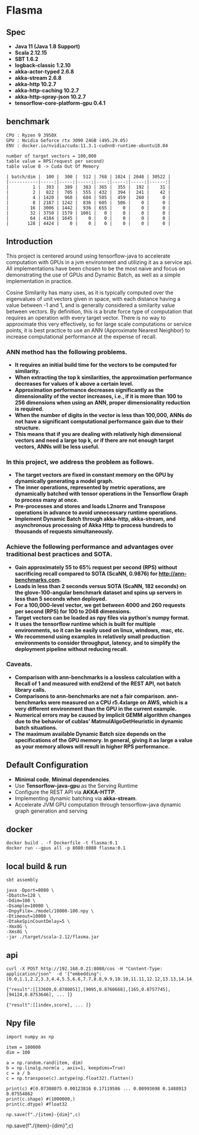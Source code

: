 # Flasma


## Spec
- **Java 11 (Java 1.8 Support)**
- **Scala 2.12.15**
- **SBT 1.6.2**
- **logback-classic 1.2.10**
- **akka-actor-typed 2.6.8**
- **akka-stream 2.6.8**
- **akka-http 10.2.7**
- **akka-http-caching 10.2.7**
- **akka-http-spray-json 10.2.7**
- **tensorflow-core-platform-gpu 0.4.1**

benchmark
----------------------------------------------------------------
```
CPU : Ryzen 9 3950X
GPU : Nvidia Geforce rtx 3090 24GB (495.29.05)
ENV : docker.io/nvidia/cuda:11.3.1-cudnn8-runtime-ubuntu18.04
```


```
number of target vectors = 100,000
table value = RPS(request per second)
table value 0 -> Cuda Out Of Memory

| batch/dim |  100 |  300 |  512 | 768 | 1024 | 2048 | 30522 |
|-----------|-----:|-----:|-----:|----:|-----:|-----:|------:|
|         1 |  393 |  389 |  383 | 365 |  355 |  192 |    31 |
|         2 |  822 |  705 |  555 | 432 |  394 |  241 |    42 |
|         4 | 1420 |  968 |  684 | 505 |  459 |  260 |     0 |
|         8 | 2187 | 1242 |  836 | 605 |  506 |    0 |     0 |
|        16 | 3006 | 1442 |  936 | 655 |    0 |    0 |     0 |
|        32 | 3750 | 1579 | 1001 |   0 |    0 |    0 |     0 |
|        64 | 4184 | 1645 |    0 |   0 |    0 |    0 |     0 |
|       128 | 4424 |    0 |    0 |   0 |    0 |    0 |     0 |

```


## Introduction

This project is centered around using tensorflow-java to accelerate computation with GPUs in a jvm environment and utilizing it as a service api.
All implementations have been chosen to be the most naive and focus on demonstrating the use of GPUs and Dynamic Batch, as well as a simple implementation in practice.

Cosine Similarity has many uses, as it is typically computed over the eigenvalues of unit vectors given in space, with each distance having a value between -1 and 1, and is generally considered a similarity value between vectors. By definition, this is a brute force type of computation that requires an operation with every target vector. There is no way to approximate this very effectively, so for large scale computations or service points, it is best practice to use an ANN (Approximate Nearest Neighbor) to increase computational performance at the expense of recall.

### ANN method has the following problems.

- **It requires an initial build time for the vectors to be computed for similarity.**
- **When extracting the top k similarities, the approximation performance decreases for values of k above a certain level.**
- **Approximation performance decreases significantly as the dimensionality of the vector increases, i.e., if it is more than 100 to 256 dimensions when using an ANN, proper dimensionality reduction is required.**
- **When the number of digits in the vector is less than 100,000, ANNs do not have a significant computational performance gain due to their structure.**
- **This means that if you are dealing with relatively high dimensional vectors and need a large top k, or if there are not enough target vectors, ANNs will be less useful.**

### In this project, we address the problem as follows.

- **The target vectors are fixed in constant memory on the GPU by dynamically generating a model graph.**
- **The inner operations, represented by metric operations, are dynamically batched with tensor operations in the Tensorflow Graph to process many at once.**
- **Pre-processes and stores and loads L2norm and Transpose operations in advance to avoid unnecessary runtime operations.**
- **Implement Dynamic Batch through akka-http, akka-stream, and asynchronous processing of Akka Http to process hundreds to thousands of requests simultaneously.**

### Achieve the following performance and advantages over traditional best practices and SOTA.

- **Gain approximately 55 to 65% request per second (RPS) without sacrificing recall compared to SOTA (ScaNN, 0.9876) for http://ann-benchmarks.com.** 
- **Loads in less than 2 seconds versus SOTA (ScaNN, 182 seconds) on the glove-100-angular benchmark dataset and spins up servers in less than 5 seconds when deployed.**
- **For a 100,000-level vector, we get between 4000 and 260 requests per second (RPS) for 100 to 2048 dimensions.**
- **Target vectors can be loaded as npy files via python's numpy format.**
- **It uses the tensorflow runtime which is built for multiple environments, so it can be easily used on linux, windows, mac, etc.**
- **We recommend using examples in relatively small production environments to consider throughput, latency, and to simplify the deployment pipeline without reducing recall.**

### Caveats. 
- **Comparison with ann-benchmarks is a lossless calculation with a Recall of 1 and measured with end2end of the REST API, not batch library calls.**
- **Comparisons to ann-benchmarks are not a fair comparison. ann-benchmarks were measured on a CPU r5.4xlarge on AWS, which is a very different environment than the GPU in the current example.**
- **Numerical errors may be caused by implicit GEMM algorithm changes due to the behavior of cublas' MatmulAlgoGetHeuristic in dynamic batch situations.**
- **The maximum available Dynamic Batch size depends on the specifications of the GPU memory. In general, giving it as large a value as your memory allows will result in higher RPS performance.**


## Default Configuration
- **Minimal code**, **Minimal dependencies**.
- Use **Tensorflow-java-gpu** as the Serving Runtime
- Configure the REST API via **AKKA-HTTP**.
- Implementing dynamic batching via **akka-stream**.
- Accelerate JVM GPU computation through tensorflow-java dynamic graph generation and serving


## docker
```
docker build . -f Dockerfile -t flasma:0.1
docker run --gpus all -p 8080:8080 flasma:0.1
```

## local build & run
```
sbt assembly

java -Dport=8080 \
-Dbatch=128 \
-Ddim=100 \
-Dsample=10000 \
-DnpyFile=./model/10000-100.npy \
-Dtimeout=10000 \
-DtakeSpinCountDelay=5 \
-Xmx8G \
-Xms8G \
-jar ./target/scala-2.12/flasma.jar

```
api
----------------------------------------------------------------
```
curl -X POST http://192.168.0.21:8080/cos -H "Content-Type: application/json"  -d '{"embedding":[0.0,1.1,2.2,3.3,4.4,5.5,6.6,7.7,8.8,9.9,10.10,11.11,12.12,13.13,14.14,15.15,16.16,17.17,18.18,19.19,20.20,21.21,22.22,23.23,24.24,25.25,26.26,27.27,28.28,29.29,30.30,31.31,32.32,33.33,34.34,35.35,36.36,37.37,38.38,39.39,40.40,41.41,42.42,43.43,44.44,45.45,46.46,47.47,48.48,49.49,50.50,51.51,52.52,53.53,54.54,55.55,56.56,57.57,58.58,59.59,60.60,61.61,62.62,63.63,64.64,65.65,66.66,67.67,68.68,69.69,70.70,71.71,72.72,73.73,74.74,75.75,76.76,77.77,78.78,79.79,80.80,81.81,82.82,83.83,84.84,85.85,86.86,87.87,88.88,89.89,90.90,91.91,92.92,93.93,94.94,95.95,96.96,97.97,98.98,99.99]}'
```
```
{"result":[[33609,0.8780051],[9095,0.8760668],[165,0.8757745],[94124,0.8753646], ... ]}

{"result":[[index,score], ... ]}
```

Npy file
----------------------------------------------------------------
```
import numpy as np

item = 100000
dim = 100

a = np.random.rand(item, dim)
b = np.linalg.norm(a , axis=1, keepdims=True)
c = a / b
c = np.transpose(c).astype(np.float32).flatten()

print(c) #[0.07308075 0.00123816 0.17119586 ... 0.08993698 0.1488913  0.07554862
print(c.shape) #(1000000,)
print(c.dtype) #float32

np.save(f"./{item}-{dim}",c)
```

np.save(f"./{item}-{dim}",c)
```
